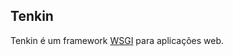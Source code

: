 ## Tenkin

Tenkin é um framework [WSGI] para aplicações web.

[WSGI]: https://wsgi.readthedocs.io
[pip]: https://pip.pypa.io/en/stable/quickstart/
